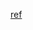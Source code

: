 [ref](https://github.com/compiler-explorer/gcc-cross-builder/blob/main/build/latest/mipsel-13.2.0.config)
